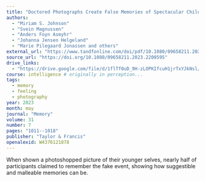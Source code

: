 ```yaml
---
title: "Doctored Photographs Create False Memories of Spectacular Childhood Events: A Replication of Wade Et Al. (2002) With a Scandinavian Twist"
authors:
  - "Miriam S. Johnson"
  - "Svein Magnussen"
  - "Anders Foyn Asmyhr"
  - "Johanna Jensen Helgeland"
  - "Marie Pilegaard Jonassen and others"
external_url: "https://www.tandfonline.com/doi/pdf/10.1080/09658211.2023.2200595?needAccess=true&role=button"
source_url: "https://doi.org/10.1080/09658211.2023.2200595"
drive_links:
  - "https://drive.google.com/file/d/1flTf0uD_9H-zLOPKIfcuH1jrTxYJkNsl/view?usp=drivesdk"
course: intelligence # originally in perception...
tags:
  - memory
  - feeling
  - photography
year: 2023
month: may
journal: "Memory"
volume: 31
number: 7
pages: "1011--1018"
publisher: "Taylor & Francis"
openalexid: W4376121878
---
```


When shown a photoshopped picture of their younger selves, nearly half of participants claimed to remember the fake event, showing how suggestible and malleable memories can be.
